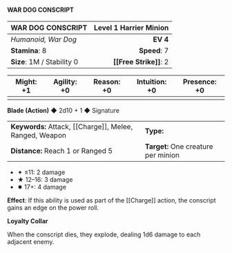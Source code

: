 #### WAR DOG CONSCRIPT

| WAR DOG CONSCRIPT          | **Level 1 Harrier Minion** |
| :------------------------- | -------------------------: |
| *Humanoid, War Dog*        |                   **EV 4** |
| **Stamina**: 8             |               **Speed**: 7 |
| **Size**: 1M / Stability 0 |         **[[Free Strike]]**: 2 |

| **Might**: +1 | **Agility**: +0 | **Reason**: +0 | **Intuition**: +0 | **Presence**: +0 |
| ------------- | --------------- | -------------- | ----------------- | ---------------- |
|               |                 |                |                   |                  |

**Blade (Action)** ◆ 2d10 + 1 ◆ Signature

|                                                     |                                     |
| :-------------------------------------------------- | :---------------------------------- |
| **Keywords:** Attack, [[Charge]], Melee, Ranged, Weapon | **Type:**                           |
| **Distance:** Reach 1 or Ranged 5                   | **Target:** One creature per minion |

- ✦ ≤11: 2 damage
- ★ 12–16: 3 damage
- ✸ 17+: 4 damage

**Effect**: If this ability is used as part of the [[Charge]] action, the conscript gains an edge on the power roll.

**Loyalty Collar**

When the conscript dies, they explode, dealing 1d6 damage to each adjacent enemy.
